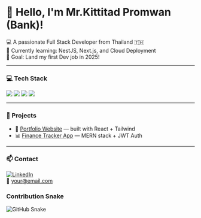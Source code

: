 # 👋 Hello, I'm Mr.Kittitad Promwan (Bank)!

💻 A passionate Full Stack Developer from Thailand 🇹🇭  
🌱 Currently learning: NestJS, Next.js, and Cloud Deployment  
🎯 Goal: Land my first Dev job in 2025!

---


### 💻 Tech Stack
<p align="left">
  <img src="https://img.shields.io/badge/Python-3776AB?style=for-the-badge&logo=python&logoColor=white" />
  <img src="https://img.shields.io/badge/React-20232A?style=for-the-badge&logo=react&logoColor=61DAFB" />
  <img src="https://img.shields.io/badge/Node.js-339933?style=for-the-badge&logo=node.js&logoColor=white" />
  <img src="https://img.shields.io/badge/Docker-2496ED?style=for-the-badge&logo=docker&logoColor=white" />
</p>


---


### 🚀 Projects
- 🧩 [Portfolio Website](https://yourportfolio.com) — built with React + Tailwind
- 📊 [Finance Tracker App](https://github.com/yourusername/fintrack) — MERN stack + JWT Auth

---


### 📫 Contact
[![LinkedIn](https://img.shields.io/badge/LinkedIn-0077B5?logo=linkedin&style=for-the-badge)](https://linkedin.com/in/yourname)  
📧 your@email.com

### Contribution Snake
![GitHub Snake](https://raw.githubusercontent.com/yourusername/snk/output/github-contribution-grid-snake.svg)
